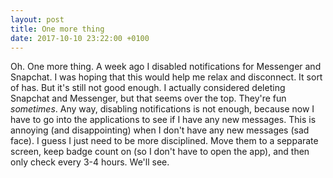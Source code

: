```yaml
---
layout: post
title: One more thing
date: 2017-10-10 23:22:00 +0100
---
```

Oh. One more thing. A week ago I disabled notifications for Messenger and Snapchat.
I was hoping that this would help me relax and disconnect. It sort of has. But it's
still not good enough. I actually considered deleting Snapchat and Messenger, but
that seems over the top. They're fun *sometimes*. Any way, disabling notifications
is not enough, because now I have to go into the applications to see if I have any
new messages. This is annoying (and disappointing) when I don't have any new messages
(sad face). I guess I just need to be more disciplined. Move them to a sepparate screen,
keep badge count on (so I don't have to open the app), and then only check every 3-4 hours.
We'll see.
